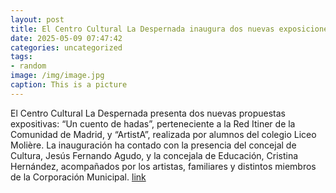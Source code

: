 ```yaml
---
layout: post
title: El Centro Cultural La Despernada inaugura dos nuevas exposiciones
date: 2025-05-09 07:47:42
categories: uncategorized
tags:
- random
image: /img/image.jpg
caption: This is a picture
---
```

El Centro Cultural La Despernada presenta dos nuevas propuestas expositivas: “Un cuento de hadas”, perteneciente a la Red Itiner de la Comunidad de Madrid, y “ArtistA”, realizada por alumnos del colegio Liceo Molière. La inauguración ha contado con la presencia del concejal de Cultura, Jesús Fernando Agudo, y la concejala de Educación, Cristina Hernández, acompañados por los artistas, familiares y distintos miembros de la Corporación Municipal.  [link](https://www.ayto-villacanada.es/noticias/el-centro-cultural-la-despernada-inaugura-dos-nuevas-exposiciones/)
